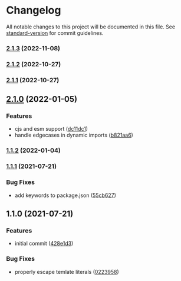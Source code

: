 # Changelog

All notable changes to this project will be documented in this file. See [standard-version](https://github.com/conventional-changelog/standard-version) for commit guidelines.

### [2.1.3](https://github.com/calebdwilliams/rollup-plugin-import-assert/compare/v2.1.2...v2.1.3) (2022-11-08)

### [2.1.2](https://github.com/calebdwilliams/rollup-plugin-import-assert/compare/v2.1.0...v2.1.2) (2022-10-27)

### [2.1.1](https://github.com/calebdwilliams/rollup-plugin-import-assert/compare/v2.1.0...v2.1.1) (2022-10-27)

## [2.1.0](https://github.com/calebdwilliams/rollup-plugin-import-assert/compare/v1.1.2...v2.1.0) (2022-01-05)


### Features

* cjs and esm support ([dc11dc1](https://github.com/calebdwilliams/rollup-plugin-import-assert/commit/dc11dc1a5940c2e301e0b5a918c9e0ee2ae1e2d5))
* handle edgecases in dynamic imports ([b821aa6](https://github.com/calebdwilliams/rollup-plugin-import-assert/commit/b821aa623d23d317e35be629a76ac86401879787))

### [1.1.2](https://github.com/calebdwilliams/rollup-plugin-import-assert/compare/v1.1.1...v1.1.2) (2022-01-04)

### [1.1.1](https://github.com/calebdwilliams/rollup-plugin-import-assert/compare/v1.1.0...v1.1.1) (2021-07-21)


### Bug Fixes

* add keywords to package.json ([55cb627](https://github.com/calebdwilliams/rollup-plugin-import-assert/commit/55cb627bfd0f489acb715526ff91c352c4e5195e))

## 1.1.0 (2021-07-21)


### Features

* initial commit ([428e1d3](https://github.com/calebdwilliams/rollup-plugin-import-assert/commit/428e1d378a2f6c1aeb34dbf7207656e41aba450a))


### Bug Fixes

* properly escape temlate literals ([0223958](https://github.com/calebdwilliams/rollup-plugin-import-assert/commit/02239585e468acfc9ea7bd0f081748a0ebab10a1))
